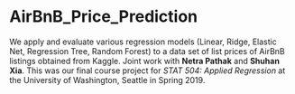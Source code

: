 # AirBnB_Price_Prediction

We apply and evaluate various regression models (Linear, Ridge, Elastic Net, Regression Tree, Random Forest) to a data set   of list prices of AirBnB listings obtained from Kaggle. Joint work with **Netra Pathak** and **Shuhan Xia**. This was our final course project for _STAT 504: Applied Regression_ at the University of Washington, Seattle in Spring 2019.